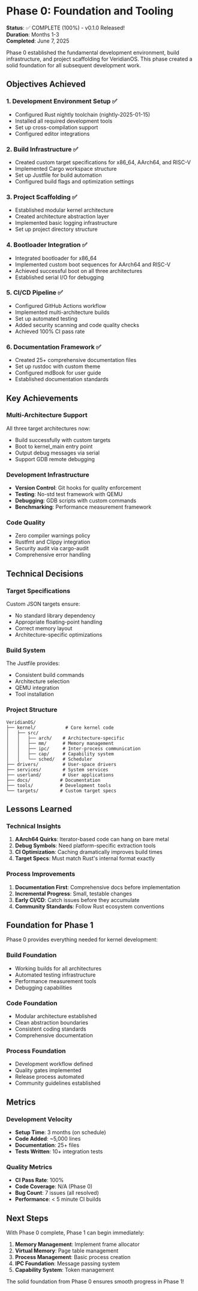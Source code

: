 # Phase 0: Foundation and Tooling

**Status**: ✅ COMPLETE (100%) - v0.1.0 Released!  
**Duration**: Months 1-3  
**Completed**: June 7, 2025

Phase 0 established the fundamental development environment, build infrastructure, and project scaffolding for VeridianOS. This phase created a solid foundation for all subsequent development work.

## Objectives Achieved

### 1. Development Environment Setup ✅
- Configured Rust nightly toolchain (nightly-2025-01-15)
- Installed all required development tools
- Set up cross-compilation support
- Configured editor integrations

### 2. Build Infrastructure ✅
- Created custom target specifications for x86_64, AArch64, and RISC-V
- Implemented Cargo workspace structure
- Set up Justfile for build automation
- Configured build flags and optimization settings

### 3. Project Scaffolding ✅
- Established modular kernel architecture
- Created architecture abstraction layer
- Implemented basic logging infrastructure
- Set up project directory structure

### 4. Bootloader Integration ✅
- Integrated bootloader for x86_64
- Implemented custom boot sequences for AArch64 and RISC-V
- Achieved successful boot on all three architectures
- Established serial I/O for debugging

### 5. CI/CD Pipeline ✅
- Configured GitHub Actions workflow
- Implemented multi-architecture builds
- Set up automated testing
- Added security scanning and code quality checks
- Achieved 100% CI pass rate

### 6. Documentation Framework ✅
- Created 25+ comprehensive documentation files
- Set up rustdoc with custom theme
- Configured mdBook for user guide
- Established documentation standards

## Key Achievements

### Multi-Architecture Support
All three target architectures now:
- Build successfully with custom targets
- Boot to kernel_main entry point
- Output debug messages via serial
- Support GDB remote debugging

### Development Infrastructure
- **Version Control**: Git hooks for quality enforcement
- **Testing**: No-std test framework with QEMU
- **Debugging**: GDB scripts with custom commands
- **Benchmarking**: Performance measurement framework

### Code Quality
- Zero compiler warnings policy
- Rustfmt and Clippy integration
- Security audit via cargo-audit
- Comprehensive error handling

## Technical Decisions

### Target Specifications
Custom JSON targets ensure:
- No standard library dependency
- Appropriate floating-point handling
- Correct memory layout
- Architecture-specific optimizations

### Build System
The Justfile provides:
- Consistent build commands
- Architecture selection
- QEMU integration
- Tool installation

### Project Structure
```
VeridianOS/
├── kernel/           # Core kernel code
│   ├── src/
│   │   ├── arch/    # Architecture-specific
│   │   ├── mm/      # Memory management
│   │   ├── ipc/     # Inter-process communication
│   │   ├── cap/     # Capability system
│   │   └── sched/   # Scheduler
├── drivers/         # User-space drivers
├── services/        # System services
├── userland/        # User applications
├── docs/           # Documentation
├── tools/          # Development tools
└── targets/        # Custom target specs
```

## Lessons Learned

### Technical Insights
1. **AArch64 Quirks**: Iterator-based code can hang on bare metal
2. **Debug Symbols**: Need platform-specific extraction tools
3. **CI Optimization**: Caching dramatically improves build times
4. **Target Specs**: Must match Rust's internal format exactly

### Process Improvements
1. **Documentation First**: Comprehensive docs before implementation
2. **Incremental Progress**: Small, testable changes
3. **Early CI/CD**: Catch issues before they accumulate
4. **Community Standards**: Follow Rust ecosystem conventions

## Foundation for Phase 1

Phase 0 provides everything needed for kernel development:

### Build Foundation
- Working builds for all architectures
- Automated testing infrastructure
- Performance measurement tools
- Debugging capabilities

### Code Foundation
- Modular architecture established
- Clean abstraction boundaries
- Consistent coding standards
- Comprehensive documentation

### Process Foundation
- Development workflow defined
- Quality gates implemented
- Release process automated
- Community guidelines established

## Metrics

### Development Velocity
- **Setup Time**: 3 months (on schedule)
- **Code Added**: ~5,000 lines
- **Documentation**: 25+ files
- **Tests Written**: 10+ integration tests

### Quality Metrics
- **CI Pass Rate**: 100%
- **Code Coverage**: N/A (Phase 0)
- **Bug Count**: 7 issues (all resolved)
- **Performance**: < 5 minute CI builds

## Next Steps

With Phase 0 complete, Phase 1 can begin immediately:

1. **Memory Management**: Implement frame allocator
2. **Virtual Memory**: Page table management
3. **Process Management**: Basic process creation
4. **IPC Foundation**: Message passing system
5. **Capability System**: Token management

The solid foundation from Phase 0 ensures smooth progress in Phase 1!